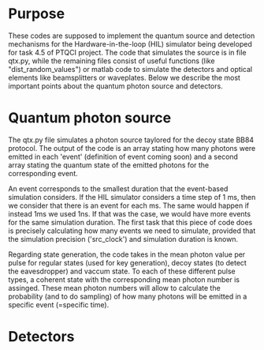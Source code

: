 # Purpose
These codes are supposed to implement the quantum source and detection mechanisms for the Hardware-in-the-loop (HIL) simulator being developed for task 4.5 of PTQCI project.
The code that simulates the source is in file qtx.py, while the remaining files consist of useful functions (like "dist_random_values") or matlab code to simulate the detectors and optical elements like beamsplitters or waveplates.
Below we describe the most important points about the quantum photon source and detectors.

# Quantum photon source
The qtx.py file simulates a photon source taylored for the decoy state BB84 protocol.
The output of the code is an array stating how many photons were emitted in each 'event' (definition of event coming soon) and a second array stating the quantum state of the emitted photons for the corresponding event.

An event corresponds to the smallest duration that the event-based simulation considers. If the HIL simulator considers a time step of 1 ms, then we consider that there is an event for each ms. The same would happen if instead 1ms we used 1ns. If that was the case, we would have more events for the same simulation duration.
The first task that this piece of code does is precisely calculating how many events we need to simulate, provided that the simulation precision ('src_clock') and simulation duration is known.

Regarding state generation, the code takes in the mean photon value per pulse for regular states (used for key generation), decoy states (to detect the eavesdropper) and vaccum state. To each of these different pulse types, a coherent state with the corresponding mean photon number is assinged.
These mean photon numbers will allow to calculate the probability (and to do sampling) of how many photons will be emitted in a specific event (=specific time).  


# Detectors
